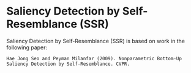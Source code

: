 # Saliency Detection by Self-Resemblance (SSR)

Saliency Detection by Self-Resemblance (SSR) is based on work in the following paper:

```
Hae Jong Seo and Peyman Milanfar (2009). Nonparametric Bottom-Up Saliency Detection by Self-Resemblance. CVPR.
```
